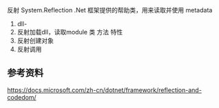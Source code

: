 反射 System.Reflection .Net 框架提供的帮助类，用来读取并使用 metadata

1. dll-
1. 反射加载dll，读取module 类 方法 特性
1. 反射创建对象
1. 反射调用

## 参考资料

https://docs.microsoft.com/zh-cn/dotnet/framework/reflection-and-codedom/  
